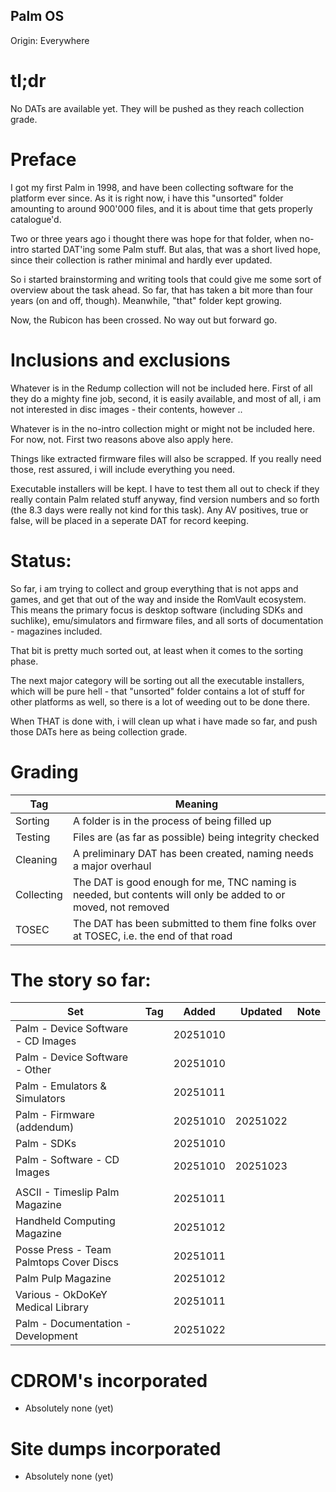 ## Palm OS
Origin: Everywhere

# tl;dr
No DATs are available yet. They will be pushed as they reach collection grade.

# Preface
I got my first Palm in 1998, and have been collecting software for the platform ever since. As it is right now, i have this "unsorted" folder amounting to around 900'000 files, and it is about time that gets properly catalogue'd.

Two or three years ago i thought there was hope for that folder, when no-intro started DAT'ing some Palm stuff. But alas, that was a short lived hope, since their collection is rather minimal and hardly ever updated.

So i started brainstorming and writing tools that could give me some sort of overview about the task ahead. So far, that has taken a bit more than four years (on and off, though). Meanwhile, "that" folder kept growing.

Now, the Rubicon has been crossed. No way out but forward go.

# Inclusions and exclusions
Whatever is in the Redump collection will not be included here. First of all they do a mighty fine job, second, it is easily available, and most of all, i am not interested in disc images - their contents, however ..

Whatever is in the no-intro collection might or might not be included here. For now, not. First two reasons above also apply here.

Things like extracted firmware files will also be scrapped. If you really need those, rest assured, i will include everything you need.

Executable installers will be kept. I have to test them all out to check if they really contain Palm related stuff anyway, find version numbers and so forth (the 8.3 days were really not kind for this task). Any AV positives, true or false, will be placed in a seperate DAT for record keeping.

# Status:
So far, i am trying to collect and group everything that is not apps and games, and get that out of the way and inside the RomVault ecosystem. This means the primary focus is desktop software (including SDKs and suchlike), emu/simulators and firmware files, and all sorts of documentation - magazines included.

That bit is pretty much sorted out, at least when it comes to the sorting phase.

The next major category will be sorting out all the executable installers, which will be pure hell - that "unsorted" folder contains a lot of stuff for other platforms as well, so there is a lot of weeding out to be done there.

When THAT is done with, i will clean up what i have made so far, and push those DATs here as being collection grade.

# Grading
| Tag | Meaning |
| --- | ------- |
| Sorting | A folder is in the process of being filled up |
| Testing | Files are (as far as possible) being integrity checked |
| Cleaning | A preliminary DAT has been created, naming needs a major overhaul |
| Collecting | The DAT is good enough for me, TNC naming is needed, but contents will only be added to or moved, not removed |
| TOSEC | The DAT has been submitted to them fine folks over at TOSEC, i.e. the end of that road |

# The story so far:

| Set | Tag | Added | Updated | Note |
| --- | --- | ----- | ------- | ---- |
| Palm - Device Software - CD Images | | 20251010 | |
| Palm - Device Software - Other | | 20251010 | |
| Palm - Emulators & Simulators | | 20251011 | |
| Palm - Firmware (addendum) | | 20251010 | 20251022 |
| Palm - SDKs | | 20251010 | |
| Palm - Software - CD Images | | 20251010 | 20251023 |
| | | | |
| ASCII - Timeslip Palm Magazine | | 20251011 | |
| Handheld Computing Magazine | | 20251012 | |
| Posse Press - Team Palmtops Cover Discs | | 20251011 | |
| Palm Pulp Magazine | | 20251012 | |
| Various - OkDoKeY Medical Library | | 20251011 | |
| Palm - Documentation - Development | | 20251022 | |

# CDROM's incorporated
- Absolutely none (yet)

# Site dumps incorporated
- Absolutely none (yet)

